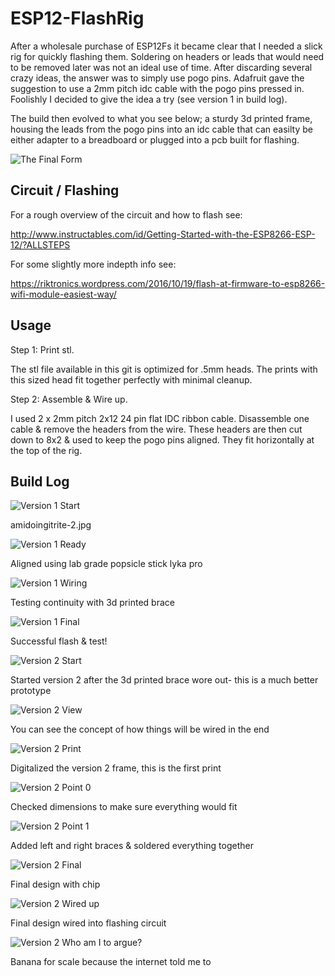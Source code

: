 # ESP12-FlashRig

After a wholesale purchase of ESP12Fs it became clear that I needed a slick rig for quickly flashing them. Soldering on headers or leads that would need to be removed later was not an ideal use of time. After discarding several crazy ideas, the answer was to simply use pogo pins. Adafruit gave the suggestion to use a 2mm pitch idc cable with the pogo pins pressed in. Foolishly I decided to give the idea a try (see version 1 in build log).


The build then evolved to what you see below; a sturdy 3d printed frame, housing the leads from the pogo pins into an idc cable that can easilty be either adapter to a breadboard or plugged into a pcb built for flashing.


![The Final Form](http://img.marzavec.com/ESP12-FlashRig-12-2.jpg "See hooked up final build at the end of the build log.")



## Circuit / Flashing

For a rough overview of the circuit and how to flash see:

http://www.instructables.com/id/Getting-Started-with-the-ESP8266-ESP-12/?ALLSTEPS

For some slightly more indepth info see:

https://riktronics.wordpress.com/2016/10/19/flash-at-firmware-to-esp8266-wifi-module-easiest-way/

## Usage

Step 1: Print stl.

The stl file available in this git is optimized for .5mm heads. The prints with this sized head fit together perfectly with minimal cleanup.


Step 2: Assemble & Wire up.

I used 2 x 2mm pitch 2x12 24 pin flat IDC ribbon cable. Disassemble one cable & remove the headers from the wire. These headers are then cut down to 8x2 & used to keep the pogo pins aligned. They fit horizontally at the top of the rig.

## Build Log

![Version 1 Start](http://img.marzavec.com/ESP12-FlashRig-1-2.jpg "amidoingitrite-2.jpg")

amidoingitrite-2.jpg


![Version 1 Ready](http://img.marzavec.com/ESP12-FlashRig-3-2.jpg "Aligned using lab grade popsicle stick lyka pro")

Aligned using lab grade popsicle stick lyka pro


![Version 1 Wiring](http://img.marzavec.com/ESP12-FlashRig-4-2.jpg "Testing continuity with 3d printed brace")

Testing continuity with 3d printed brace


![Version 1 Final](http://img.marzavec.com/ESP12-FlashRig-5-2.jpg "Successful flash & test!")

Successful flash & test!


![Version 2 Start](http://img.marzavec.com/ESP12-FlashRig-6-2.jpg "Started version 2 after the 3d printed brace wore out- this is a much better prototype")

Started version 2 after the 3d printed brace wore out- this is a much better prototype


![Version 2 View](http://img.marzavec.com/ESP12-FlashRig-7-2.jpg "You can see the concept of how things will be wired in the end")

You can see the concept of how things will be wired in the end


![Version 2 Print](http://img.marzavec.com/ESP12-FlashRig-8-2.jpg "Digitalized the version 2 frame, this is the first print")

Digitalized the version 2 frame, this is the first print


![Version 2 Point 0](http://img.marzavec.com/ESP12-FlashRig-10-2.jpg "Checked dimensions to make sure everything would fit")

Checked dimensions to make sure everything would fit


![Version 2 Point 1](http://img.marzavec.com/ESP12-FlashRig-11-2.jpg "Added left and right braces & soldered everything together")

Added left and right braces & soldered everything together


![Version 2 Final](http://img.marzavec.com/ESP12-FlashRig-12-2.jpg "Final design with chip")

Final design with chip


![Version 2 Wired up](http://img.marzavec.com/ESP12-FlashRig-13-2.jpg "Final design wired into flashing circuit")

Final design wired into flashing circuit


![Version 2 Who am I to argue?](http://img.marzavec.com/ESP12-FlashRig-14-2.jpg "Banana for scale because the internet told me to")

Banana for scale because the internet told me to


